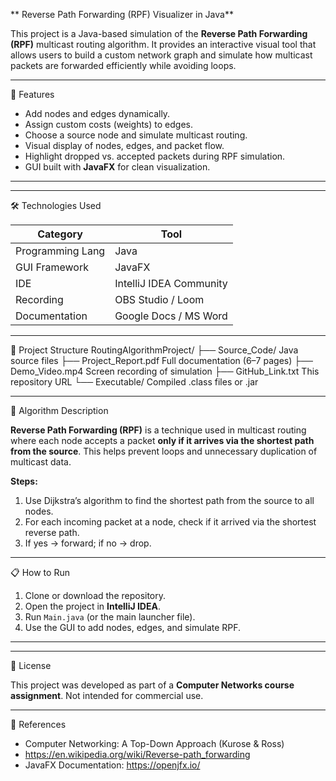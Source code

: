 **  Reverse Path Forwarding (RPF) Visualizer in Java**

This project is a Java-based simulation of the **Reverse Path Forwarding (RPF)** multicast routing algorithm. It provides an interactive visual tool that allows users to build a custom network graph and simulate how multicast packets are forwarded efficiently while avoiding loops.

---

   🚀 Features

- Add nodes and edges dynamically.
- Assign custom costs (weights) to edges.
- Choose a source node and simulate multicast routing.
- Visual display of nodes, edges, and packet flow.
- Highlight dropped vs. accepted packets during RPF simulation.
- GUI built with **JavaFX** for clean visualization.

---



---

   🛠 Technologies Used

| Category          | Tool                      |
|------------------|---------------------------|
| Programming Lang | Java                      |
| GUI Framework    | JavaFX                    |
| IDE              | IntelliJ IDEA Community   |
| Recording        | OBS Studio / Loom         |
| Documentation    | Google Docs / MS Word     |

---

   📁 Project Structure
RoutingAlgorithmProject/
├── Source_Code/   Java source files
├── Project_Report.pdf   Full documentation (6–7 pages)
├── Demo_Video.mp4   Screen recording of simulation
├── GitHub_Link.txt   This repository URL
└── Executable/   Compiled .class files or .jar


---

   🧠 Algorithm Description

**Reverse Path Forwarding (RPF)** is a technique used in multicast routing where each node accepts a packet **only if it arrives via the shortest path from the source**. This helps prevent loops and unnecessary duplication of multicast data.

**Steps:**
1. Use Dijkstra’s algorithm to find the shortest path from the source to all nodes.
2. For each incoming packet at a node, check if it arrived via the shortest reverse path.
3. If yes → forward; if no → drop.

---

   📋 How to Run

1. Clone or download the repository.
2. Open the project in **IntelliJ IDEA**.
3. Run `Main.java` (or the main launcher file).
4. Use the GUI to add nodes, edges, and simulate RPF.

---


---

   📄 License

This project was developed as part of a **Computer Networks course assignment**. Not intended for commercial use.

---

   🔗 References

- Computer Networking: A Top-Down Approach (Kurose & Ross)
- https://en.wikipedia.org/wiki/Reverse-path_forwarding
- JavaFX Documentation: https://openjfx.io/




